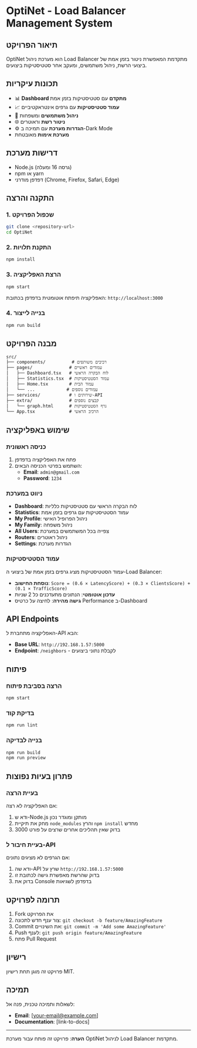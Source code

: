 # OptiNet - Load Balancer Management System

## תיאור הפרויקט
OptiNet הוא מערכת ניהול Load Balancer מתקדמת המאפשרת ניטור בזמן אמת של ביצועי הרשת, ניהול משתמשים, ומעקב אחר סטטיסטיקות ביצועים.

## תכונות עיקריות
- 📊 **Dashboard מתקדם** עם סטטיסטיקות בזמן אמת
- 📈 **עמוד סטטיסטיקות** עם גרפים אינטראקטיביים
- 👥 **ניהול משתמשים** ומשפחות
- 🌐 **ניטור רשת** וראוטרים
- ⚙️ **הגדרות מערכת** עם תמיכה ב-Dark Mode
-  **מערכת אימות** מאובטחת

## דרישות מערכת
- Node.js (גרסה 16 ומעלה)
- npm או yarn
- דפדפן מודרני (Chrome, Firefox, Safari, Edge)

## התקנה והרצה

### 1. שכפול הפרויקט
```bash
git clone <repository-url>
cd OptiNet
```

### 2. התקנת תלויות
```bash
npm install
```

### 3. הרצת האפליקציה
```bash
npm start
```

האפליקציה תיפתח אוטומטית בדפדפן בכתובת: `http://localhost:3000`

### 4. בנייה לייצור
```bash
npm run build
```

## מבנה הפרויקט
```
src/
├── components/          # רכיבים משותפים
├── pages/              # עמודים ראשיים
│   ├── Dashboard.tsx   # לוח הבקרה הראשי
│   ├── Statistics.tsx  # עמוד הסטטיסטיקות
│   ├── Home.tsx        # עמוד הבית
│   └── ...            # עמודים נוספים
├── services/           # שירותים ו-API
├── extra/              # קבצים נוספים
│   └── graph.html      # גרף הסטטיסטיקות
└── App.tsx             # הרכיב הראשי
```

## שימוש באפליקציה

### כניסה ראשונית
1. פתח את האפליקציה בדפדפן
2. השתמש בפרטי הכניסה הבאים:
   - **Email**: `admin@gmail.com`
   - **Password**: `1234`

### ניווט במערכת
- **Dashboard**: לוח הבקרה הראשי עם סטטיסטיקות כלליות
- **Statistics**: עמוד הסטטיסטיקות עם גרפים בזמן אמת
- **My Profile**: ניהול הפרופיל האישי
- **My Family**: ניהול משפחה
- **All Users**: צפייה בכל המשתמשים במערכת
- **Routers**: ניהול ראוטרים
- **Settings**: הגדרות מערכת

### עמוד הסטטיסטיקות
עמוד הסטטיסטיקות מציג גרפים בזמן אמת של ביצועי ה-Load Balancer:
- **נוסחת החישוב**: `Score = (0.6 × LatencyScore) + (0.3 × ClientsScore) + (0.1 × TrafficScore)`
- **עדכון אוטומטי**: הנתונים מתעדכנים כל 2 שניות
- **גישה מהירה**: לחיצה על כרטיס Performance ב-Dashboard

## API Endpoints
האפליקציה מתחברת ל-API הבא:
- **Base URL**: `http://192.168.1.57:5000`
- **Endpoint**: `/neighbors` - לקבלת נתוני ביצועים

## פיתוח

### הרצה בסביבת פיתוח
```bash
npm start
```

### בדיקת קוד
```bash
npm run lint
```

### בנייה לבדיקה
```bash
npm run build
npm run preview
```

## פתרון בעיות נפוצות

### בעיית הרצה
אם האפליקציה לא רצה:
1. ודא ש-Node.js מותקן ומוגדר נכון
2. מחק את תיקיית `node_modules` והרץ `npm install` מחדש
3. בדוק שאין תהליכים אחרים שרצים על פורט 3000

### בעיית חיבור ל-API
אם הגרפים לא מציגים נתונים:
1. ודא שה-API שרץ על `http://192.168.1.57:5000`
2. בדוק שהרשת מאפשרת גישה לכתובת זו
3. בדוק את Console בדפדפן לשגיאות

## תרומה לפרויקט
1. Fork את הפרויקט
2. צור ענף חדש לתכונה: `git checkout -b feature/AmazingFeature`
3. Commit את השינויים: `git commit -m 'Add some AmazingFeature'`
4. Push לענף: `git push origin feature/AmazingFeature`
5. פתח Pull Request

## רישיון
פרויקט זה מוגן תחת רישיון MIT.

## תמיכה
לשאלות ותמיכה טכנית, פנה אל:
- **Email**: [your-email@example.com]
- **Documentation**: [link-to-docs]

---

**הערה**: פרויקט זה פותח עבור מערכת OptiNet לניהול Load Balancer מתקדמת.
